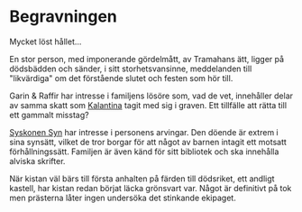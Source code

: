 <title>Begravningen - Gravsådd</title>

# Begravningen

Mycket löst hållet...

En stor person, med imponerande gördelmått, av Tramahans ätt, ligger på dödsbädden och sänder, i sitt storhetsvansinne, meddelanden till "likvärdiga" om det förstående slutet och festen som hör till.

Garin & Raffir har intresse i familjens lösöre som, vad de vet, innehåller delar av samma skatt som [Kalantina](kalantina.html) tagit med sig i graven. Ett tillfälle att rätta till ett gammalt misstag?

[Syskonen Syn](syskonen_syn.html) har intresse i personens arvingar. Den döende är extrem i sina synsätt, vilket de tror borgar för att något av barnen intagit ett motsatt förhållningssätt. Familjen är även känd för sitt bibliotek och ska innehålla alviska skrifter.

När kistan väl bärs till första anhalten på färden till dödsriket, ett andligt kastell, har kistan redan börjat läcka grönsvart var. Något är definitivt på tok men prästerna låter ingen undersöka det stinkande ekipaget.
